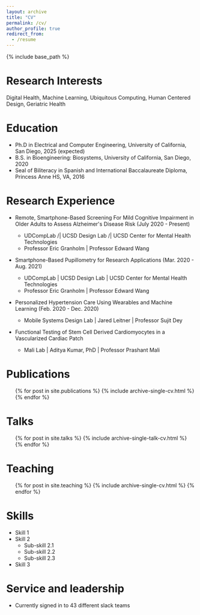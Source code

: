```yaml
---
layout: archive
title: "CV"
permalink: /cv/
author_profile: true
redirect_from:
  - /resume
---
```


{% include base_path %}

Research Interests
======
Digital Health, Machine Learning, Ubiquitous Computing, Human Centered Design, Geriatric Health

Education
======
* Ph.D in Electrical and Computer Engineering, University of California, San Diego, 2025 (expected)
* B.S. in Bioengineering: Biosystems, University of California, San Diego, 2020
* Seal of Biliteracy in Spanish and International Baccalaureate Diploma, Princess Anne HS, VA, 2016


Research Experience
======
* Remote, Smartphone-Based Screening For Mild Cognitive Impairment in Older Adults to Assess      Alzheimer's Disease Risk (July 2020 - Present)
  * UDCompLab /| UCSD Design Lab /| UCSD Center for Mental Health Technologies
  * Professor Eric Granholm | Professor Edward Wang

* Smartphone-Based Pupillometry for Research Applications (Mar. 2020 - Aug. 2021)
  * UDCompLab | UCSD Design Lab | UCSD Center for Mental Health Technologies
  * Professor Eric Granholm | Professor Edward Wang

* Personalized Hypertension Care Using Wearables and Machine Learning (Feb. 2020 - Dec. 2020)
  * Mobile Systems Design Lab | Jared Leitner | Professor Sujit Dey

* Functional Testing of Stem Cell Derived Cardiomyocytes in a Vascularized Cardiac Patch
  * Mali Lab | Aditya Kumar, PhD | Professor Prashant Mali




Publications
======
  <ul>{% for post in site.publications %}
    {% include archive-single-cv.html %}
  {% endfor %}</ul>
  
Talks
======
  <ul>{% for post in site.talks %}
    {% include archive-single-talk-cv.html %}
  {% endfor %}</ul>
  
Teaching
======
  <ul>{% for post in site.teaching %}
    {% include archive-single-cv.html %}
  {% endfor %}</ul>
  
Skills
======
* Skill 1
* Skill 2
  * Sub-skill 2.1
  * Sub-skill 2.2
  * Sub-skill 2.3
* Skill 3
  
Service and leadership
======
* Currently signed in to 43 different slack teams
